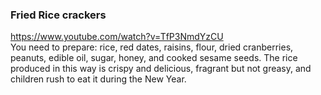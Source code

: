 ### Fried Rice crackers
https://www.youtube.com/watch?v=TfP3NmdYzCU  
You need to prepare: rice, red dates, raisins, flour, dried cranberries, peanuts, edible oil, sugar, honey, and cooked sesame seeds. The rice produced in this way is crispy and delicious, fragrant but not greasy, and children rush to eat it during the New Year.

